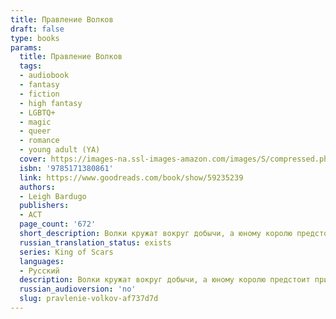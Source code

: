 ```yaml
---
title: Правление Волков
draft: false
type: books
params:
  title: Правление Волков
  tags:
  - audiobook
  - fantasy
  - fiction
  - high fantasy
  - LGBTQ+
  - magic
  - queer
  - romance
  - young adult (YA)
  cover: https://images-na.ssl-images-amazon.com/images/S/compressed.photo.goodreads.com/books/1633614372i/59235239.jpg
  isbn: '9785171380861'
  link: https://www.goodreads.com/book/show/59235239
  authors:
  - Leigh Bardugo
  publishers:
  - АСТ
  page_count: '672'
  short_description: Волки кружат вокруг добычи, а юному королю предстоит принять самый главный вызов своей жизни.Пока огромная армия Фьерды готовится к вторжению, Николаю Ланцову придется призвать всю свою...
  russian_translation_status: exists
  series: King of Scars
  languages:
  - Русский
  description: Волки кружат вокруг добычи, а юному королю предстоит принять самый главный вызов своей жизни.Пока огромная армия Фьерды готовится к вторжению, Николаю Ланцову придется призвать всю свою изобретательность, обаяние и таящегося в глубине души монстра, чтобы выиграть эту битву. Только тогда он сможет устранить нависшую над Равкой угрозу, ведь на этот раз одной удачи будет недостаточно.Зоя Назяленская потеряла в этой войне слишком много. Наставник погиб у нее на глазах, а ее смертельный враг, напротив, стал еще опаснее. Зоя больше не готова хоронить друзей. Она должна стать той силой, которая защитит ее людей. И неважно, какой ценой.Нина Зеник находится под прикрытием в самом сердце вражеской столицы. Если ее разоблачат, живой она не выберется. Но ее желание отомстить может стоить стране свободы, а ей самой ― возможности залечить раненое сердце.Король. Генерал. Шпион. Вместе они должны найти свет во тьме будущего. Иначе все, что им дорого, навсегда превратится в руины.
  russian_audioversion: 'no'
  slug: pravlenie-volkov-af737d7d
---
```

